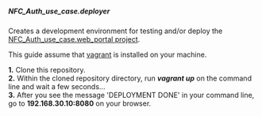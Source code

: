 ##### NFC_Auth_use_case.deployer
Creates a development environment for testing and/or deploy the [NFC_Auth_use_case.web_portal project](https://github.com/peresr/NFC_Auth_use_case.web_portal).

This guide assume that [vagrant](https://www.vagrantup.com/) is installed on your machine.

**1.** Clone this repository.<br>
**2.** Within the cloned repository directory, run <em>**vagrant up**</em> on the command line and wait a few seconds...<br>
**3.** After you see the message 'DEPLOYMENT DONE'  in your command line, go to **192.168.30.10:8080** on your browser.
